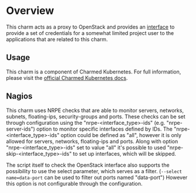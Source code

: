 # Overview

This charm acts as a proxy to OpenStack and provides an [interface][] to provide
a set of credentials for a somewhat limited project user to the applications that
are related to this charm.

## Usage

This charm is a component of Charmed Kubernetes. For full information,
please visit the [official Charmed Kubernetes docs](https://www.ubuntu.com/kubernetes/docs/charm-openstack-integrator).

## Nagios

This charm uses NRPE checks that are able to monitor servers, networks, subnets,
floating-ips, security-groups and ports. These checks can be set through
configuration using the "nrpe-<interface_type>-ids" (e.g. "nrpe-server-ids")
option to monitor specific interfaces defined by IDs. The 
"nrpe-<interface_type>-ids" option could be defined as "all", however it is
only allowed for servers, networks, floating-ips and ports. Along with option
"nrpe-<interface_type>-ids" set to value "all" it's possible to used
"nrpe-skip-<interface_type>-ids" to set up interfaces, which will be skipped.

The script itself to check the OpenStack interface also supports the
possibility to use the select parameter, which serves as a filter. 
(`--select name=data-port` can be used to filter out ports named "data-port")
However this option is not configurable through the configuration.

[interface]: https://github.com/juju-solutions/interface-openstack-integration
